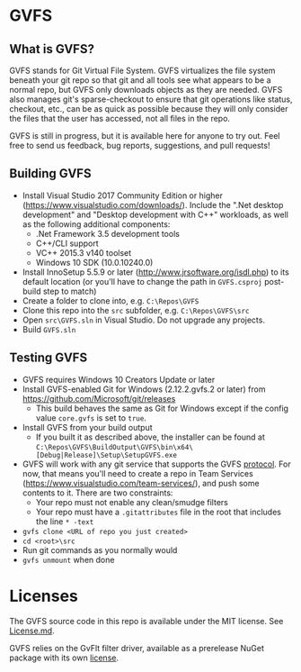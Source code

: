 # GVFS

## What is GVFS?

GVFS stands for Git Virtual File System. GVFS virtualizes the file system beneath your git repo so that git and all tools
see what appears to be a normal repo, but GVFS only downloads objects as they are needed. GVFS also manages git's sparse-checkout
to ensure that git operations like status, checkout, etc., can be as quick as possible because they will only consider the files
that the user has accessed, not all files in the repo.

GVFS is still in progress, but it is available here for anyone to try out. Feel free to send us feedback, bug reports, suggestions, and pull requests!

## Building GVFS

* Install Visual Studio 2017 Community Edition or higher (https://www.visualstudio.com/downloads/). Include the ".Net desktop development" and 
"Desktop development with C++" workloads, as well as the following additional components:
  * .Net Framework 3.5 development tools
  * C++/CLI support
  * VC++ 2015.3 v140 toolset
  * Windows 10 SDK (10.0.10240.0)
* Install InnoSetup 5.5.9 or later (http://www.jrsoftware.org/isdl.php) to its default location (or you'll have to change the path in `GVFS.csproj` post-build step to match)
* Create a folder to clone into, e.g. `C:\Repos\GVFS`
* Clone this repo into the `src` subfolder, e.g. `C:\Repos\GVFS\src`
* Open `src\GVFS.sln` in Visual Studio. Do not upgrade any projects.
* Build `GVFS.sln`

## Testing GVFS

* GVFS requires Windows 10 Creators Update or later
* Install GVFS-enabled Git for Windows (2.12.2.gvfs.2 or later) from https://github.com/Microsoft/git/releases
  * This build behaves the same as Git for Windows except if the config value `core.gvfs` is set to `true`.
* Install GVFS from your build output
  * If you built it as described above, the installer can be found at `C:\Repos\GVFS\BuildOutput\GVFS\bin\x64\[Debug|Release]\Setup\SetupGVFS.exe`
* GVFS will work with any git service that supports the GVFS [protocol](Protocol.md). For now, that means you'll need to create a repo in 
Team Services (https://www.visualstudio.com/team-services/), and push some contents to it. There are two constraints:
  * Your repo must not enable any clean/smudge filters
  * Your repo must have a `.gitattributes` file in the root that includes the line `* -text`
* `gvfs clone <URL of repo you just created>`
* `cd <root>\src`
* Run git commands as you normally would
* `gvfs unmount` when done

# Licenses

The GVFS source code in this repo is available under the MIT license. See [License.md](License.md).

GVFS relies on the GvFlt filter driver, available as a prerelease NuGet package with its own [license](GvFlt_EULA.md).
